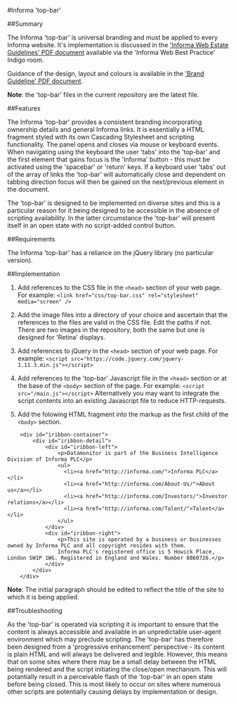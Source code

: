 #Informa 'top-bar'

##Summary

The Informa 'top-bar' is universal branding and must be applied to every Informa website. It's implementation is
discussed in the ['Informa Web Estate Guidelines' PDF document](https://informaplc.sharepoint.com/teams/rooms4/webbestpract/Shared%20Documents/Forms/AllItems.aspx) available via the 'Informa Web Best Practice' Indigo room.

Guidance of the design, layout and colours is available in the ['Brand Guideline' PDF document](http://indigo.informa.com/informa/Brand-Centre/Documents/).

**Note**: the 'top-bar' files in the current repository are the latest file.


##Features

The Informa 'top-bar' provides a consistent branding incorporating ownership details and general Informa links. It is essentially a 
HTML fragment styled with its own Cascading Stylesheet and scripting functionality. The panel opens and closes via mouse or keyboard
events. When navigating using the keyboard the user 'tabs' into the 'top-bar' and the first element that gains focus is the 'Informa'
button - this must be activated using the 'spacebar' or 'return' keys. If a keyboard user 'tabs' out of the array of links the 'top-bar'
will automatically close and dependent on tabbing direction focus will then be gained on the next/previous element in the document.

The 'top-bar' is designed to be implemented on diverse sites and this is a particular reason for it being designed to be accessible in
the absence of scripting availability. In the latter circumstance the 'top-bar' will present itself in an open state with no script-added
control button.


##Requirements

The Informa 'top-bar' has a reliance on the jQuery library (no particular version).


##Implementation

1. Add references to the CSS file in the ```<head>``` section of your web page. For example:
   ```<link href="css/top-bar.css" rel="stylesheet" media="screen" />```

2. Add the image files into a directory of your choice and ascertain that the references to the files are valid in the CSS file.
   Edit the paths if not. There are two images in the repository, both the same but one is designed for 'Retina' displays.

3. Add references to jQuery in the ```<head>``` section of your web page. For example:
   ```<script src="https://code.jquery.com/jquery-1.11.3.min.js"></script>```

4. Add references to the 'top-bar' Javascript file in the ```<head>``` section or at the base of the ```<body>``` section of the page. 
   For example: ```<script src="/main.js"></script>```
   Alternatively you may want to integrate the script contents into an existing Javascript file to reduce HTTP-requests.

5. Add the folowing HTML fragment into the markup as the first child of the ```<body>``` section. 

```
	<div id="iribbon-container">
		<div id="iribbon-detail">
			<div id="iribbon-left">
				<p>Datamonitor is part of the Business Intelligence Division of Informa PLC</p>
				<ul>
				  <li><a href="http://informa.com/">Informa PLC</a></li>
				  <li><a href="http://informa.com/About-Us/">About us</a></li>
				  <li><a href="http://informa.com/Investors/">Investor relations</a></li>
				  <li><a href="http://informa.com/Talent/">Talent</a></li>
				</ul>
			</div>
			<div id="iribbon-right">
				<p>This site is operated by a business or businesses owned by Informa PLC and all copyright resides with them. 
                Informa PLC's registered office is 5 Howick Place, London SW1P 1WG. Registered in England and Wales. Number 8860726.</p>
			</div>
		</div>
	</div>
```
   **Note**: The initial paragraph should be edited to reflect the title of the site to which it is being applied.


##Troubleshooting

As the 'top-bar' is operated via scripting it is important to ensure that the content is always accessible and available in an
unpredictable user-agent environment which may preclude scripting. The 'top-bar' has therefore been designed from a 'progressive
enhancement' perspective - its content is plain HTML and will always be delivered and legible. However, this means that on some 
sites where there may be a small delay between the HTML being rendered and the script initiating the close/open mechanism. This will
potantially result in a perceivable flash of the 'top-bar' in an open state before being closed. This is most likely to occur on 
sites where numerous other scripts are potentially causing delays by implementation or design. 


